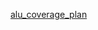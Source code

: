 [alu_coverage_plan](https://mirafra2-my.sharepoint.com/:x:/g/personal/amrutahalleppara_mirafra2_onmicrosoft_com/EVYwGEcPm0lLoA6bhplIQR8BRI88QcmXqYspKBTDOu_soQ)
